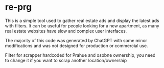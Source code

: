 # re-prg
This is a simple tool used to gather real estate ads and display the latest ads with filters.
It can be useful for people looking for a new apartment, as many real estate websites have slow and complex user interfaces.

The majority of this code was generated by ChatGPT with some minor modifications and was not designed for production or commercial use.

Filter for scrapper hardcoded for Prahue and osobne ownership, you need to change it if you want to scrap another location/ownership
